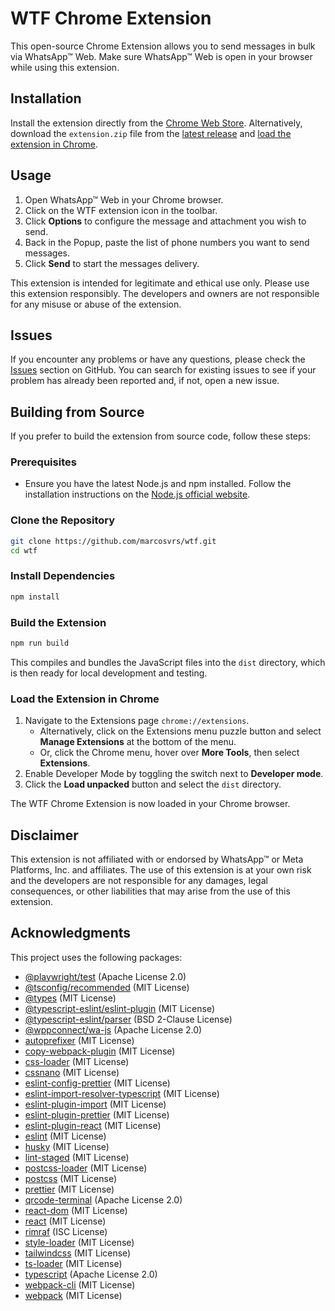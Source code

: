 # WTF Chrome Extension

This open-source Chrome Extension allows you to send messages in bulk via WhatsApp™ Web. Make sure WhatsApp™ Web is open in your browser while using this extension.

## Installation

Install the extension directly from the [Chrome Web Store](https://chrome.google.com/webstore/detail/wtf/kcdlihaidnmkenhlnofkjfoachidbnif).
Alternatively, download the `extension.zip` file from the [latest release](https://github.com/marcosvrs/wtf/releases) and [load the extension in Chrome](#load-the-extension-in-chrome).

## Usage

1. Open WhatsApp™ Web in your Chrome browser.
2. Click on the WTF extension icon in the toolbar.
3. Click **Options** to configure the message and attachment you wish to send.
4. Back in the Popup, paste the list of phone numbers you want to send messages.
5. Click **Send** to start the messages delivery.

This extension is intended for legitimate and ethical use only. Please use this extension responsibly. The developers and owners are not responsible for any misuse or abuse of the extension.

## Issues

If you encounter any problems or have any questions, please check the [Issues](https://github.com/marcosvrs/WTF/issues) section on GitHub. You can search for existing issues to see if your problem has already been reported and, if not, open a new issue.

## Building from Source

If you prefer to build the extension from source code, follow these steps:

### Prerequisites

- Ensure you have the latest Node.js and npm installed. Follow the installation instructions on the [Node.js official website](https://nodejs.org/).

### Clone the Repository

```bash
git clone https://github.com/marcosvrs/wtf.git
cd wtf
```

### Install Dependencies

```bash
npm install
```

### Build the Extension

```bash
npm run build
```

This compiles and bundles the JavaScript files into the `dist` directory, which is then ready for local development and testing.

### Load the Extension in Chrome

1. Navigate to the Extensions page `chrome://extensions`.
   - Alternatively, click on the Extensions menu puzzle button and select **Manage Extensions** at the bottom of the menu.
   - Or, click the Chrome menu, hover over **More Tools**, then select **Extensions**.
2. Enable Developer Mode by toggling the switch next to **Developer mode**.
3. Click the **Load unpacked** button and select the `dist` directory.

The WTF Chrome Extension is now loaded in your Chrome browser.

## Disclaimer

This extension is not affiliated with or endorsed by WhatsApp™ or Meta Platforms, Inc. and affiliates. The use of this extension is at your own risk and the developers are not responsible for any damages, legal consequences, or other liabilities that may arise from the use of this extension.

## Acknowledgments

This project uses the following packages:

- [@playwright/test](https://github.com/microsoft/playwright) (Apache License 2.0)
- [@tsconfig/recommended](https://github.com/tsconfig/bases) (MIT License)
- [@types](https://github.com/DefinitelyTyped/DefinitelyTyped) (MIT License)
- [@typescript-eslint/eslint-plugin](https://github.com/typescript-eslint/typescript-eslint) (MIT License)
- [@typescript-eslint/parser](https://github.com/typescript-eslint/typescript-eslint) (BSD 2-Clause License)
- [@wppconnect/wa-js](https://github.com/wppconnect-team/wa-js) (Apache License 2.0)
- [autoprefixer](https://github.com/postcss/autoprefixer) (MIT License)
- [copy-webpack-plugin](https://github.com/webpack-contrib/copy-webpack-plugin) (MIT License)
- [css-loader](https://github.com/webpack-contrib/css-loader) (MIT License)
- [cssnano](https://github.com/cssnano/cssnano) (MIT License)
- [eslint-config-prettier](https://github.com/prettier/eslint-config-prettier) (MIT License)
- [eslint-import-resolver-typescript](https://github.com/import-js/eslint-plugin-import) (MIT License)
- [eslint-plugin-import](https://github.com/import-js/eslint-plugin-import) (MIT License)
- [eslint-plugin-prettier](https://github.com/prettier/eslint-plugin-prettier) (MIT License)
- [eslint-plugin-react](https://github.com/yannickcr/eslint-plugin-react) (MIT License)
- [eslint](https://github.com/eslint/eslint) (MIT License)
- [husky](https://github.com/typicode/husky) (MIT License)
- [lint-staged](https://github.com/okonet/lint-staged) (MIT License)
- [postcss-loader](https://github.com/webpack-contrib/postcss-loader) (MIT License)
- [postcss](https://github.com/postcss/postcss) (MIT License)
- [prettier](https://github.com/prettier/prettier) (MIT License)
- [qrcode-terminal](https://github.com/gtanner/qrcode-terminal) (Apache License 2.0)
- [react-dom](https://github.com/facebook/react) (MIT License)
- [react](https://github.com/facebook/react) (MIT License)
- [rimraf](https://github.com/isaacs/rimraf) (ISC License)
- [style-loader](https://github.com/webpack-contrib/style-loader) (MIT License)
- [tailwindcss](https://github.com/tailwindlabs/tailwindcss) (MIT License)
- [ts-loader](https://github.com/TypeStrong/ts-loader) (MIT License)
- [typescript](https://github.com/microsoft/TypeScript) (Apache License 2.0)
- [webpack-cli](https://github.com/webpack/webpack-cli) (MIT License)
- [webpack](https://github.com/webpack/webpack) (MIT License)
